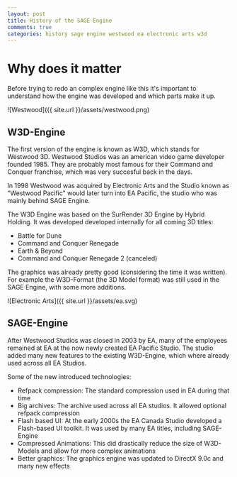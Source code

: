 ```yaml
---
layout: post
title: History of the SAGE-Engine
comments: true
categories: history sage engine westwood ea electronic arts w3d
---
```

# Why does it matter

Before trying to redo an complex engine like this it's important 
to understand how the engine was developed and which parts make it up.

![Westwood]({{ site.url }}/assets/westwood.png)

## __W3D-Engine__

The first version of the engine is known as W3D, which stands for Westwood 3D. 
Westwood Studios was an american video game developer founded 1985. They are probably most
famous for their Command and Conquer franchise, which was very succesful back in the days.

In 1998 Westwood was acquired by Electronic Arts and the Studio known as "Westwood Pacific" would later
turn into EA Pacific, the studio who was mainly behind SAGE Engine.

The W3D Engine was based on the SurRender 3D Engine by Hybrid Holding.
It was developed developed internally for all coming 3D titles:

- Battle for Dune
- Command and Conquer Renegade
- Earth & Beyond
- Command and Conquer Renegade 2 (canceled)

The graphics was already pretty good (considering the 
time it was written). For example the W3D-Format (the 3D Model format) was still used in the SAGE Engine,
with some more additions.

![Electronic Arts]({{ site.url }}/assets/ea.svg)

## __SAGE-Engine__

After Westwood Studios was closed in 2003 by EA, many of the employees remained at EA at the now newly
created EA Pacific Studio. The studio added many new features to the existing W3D-Engine, which where
already used across all EA Studios. 

Some of the new introduced technologies:

- Refpack compression: The standard compression used in EA during that time
- Big archives: The archive used across all EA studios. It allowed optional refpack compression
- Flash based UI: At the early 2000s the EA Canada Studio developed a Flash-based UI toolkit. 
It was used by many EA titles, including SAGE-Engine
- Compressed Animations: This did drastically reduce the size of W3D-Models and allow for more complex
animations
- Better graphics: The graphics engine was updated to DirectX 9.0c and many new effects